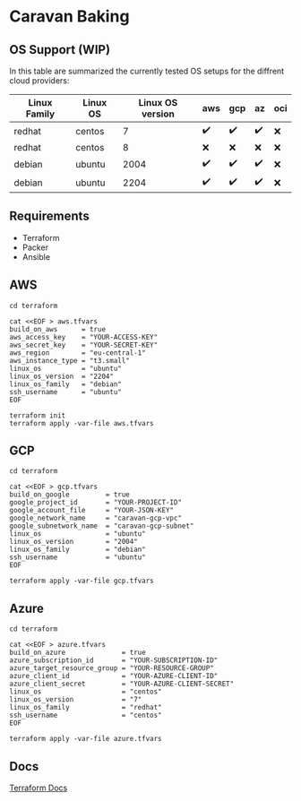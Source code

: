# Caravan Baking

## OS Support (WIP)

In this table are summarized the currently tested OS setups for the diffrent cloud providers:

| Linux Family | Linux OS | Linux OS version |        aws         |         gcp        |          az        |        oci         |
|--|--|--|--|--|--|--|
|redhat	|centos| 7                           | :heavy_check_mark: | :heavy_check_mark: | :heavy_check_mark: | :x: |
|redhat	|centos| 8                           | :x:                | :x:                | :x:                | :x: |
|debian |ubuntu| 2004                        | :heavy_check_mark: | :heavy_check_mark: | :heavy_check_mark: | :x: |
|debian |ubuntu| 2204                        | :heavy_check_mark: | :heavy_check_mark: | :heavy_check_mark: | :x: |

## Requirements

* Terraform
* Packer
* Ansible

## AWS

```shell
cd terraform

cat <<EOF > aws.tfvars
build_on_aws      = true
aws_access_key    = "YOUR-ACCESS-KEY"
aws_secret_key    = "YOUR-SECRET-KEY"
aws_region        = "eu-central-1"
aws_instance_type = "t3.small"
linux_os          = "ubuntu"
linux_os_version  = "2204"
linux_os_family   = "debian"
ssh_username      = "ubuntu"
EOF

terraform init
terraform apply -var-file aws.tfvars
```

## GCP

```shell
cd terraform

cat <<EOF > gcp.tfvars
build_on_google         = true
google_project_id       = "YOUR-PROJECT-ID"
google_account_file     = "YOUR-JSON-KEY"
google_network_name     = "caravan-gcp-vpc"
google_subnetwork_name  = "caravan-gcp-subnet"
linux_os                = "ubuntu"
linux_os_version        = "2004"
linux_os_family         = "debian"
ssh_username            = "ubuntu"
EOF

terraform apply -var-file gcp.tfvars
```


## Azure

```shell
cd terraform

cat <<EOF > azure.tfvars
build_on_azure              = true
azure_subscription_id       = "YOUR-SUBSCRIPTION-ID"
azure_target_resource_group = "YOUR-RESOURCE-GROUP"
azure_client_id             = "YOUR-AZURE-CLIENT-ID"
azure_client_secret         = "YOUR-AZURE-CLIENT-SECRET"
linux_os                    = "centos"
linux_os_version            = "7"
linux_os_family             = "redhat"
ssh_username                = "centos"
EOF

terraform apply -var-file azure.tfvars
```


## Docs

[Terraform Docs](./terraform/README.md)
